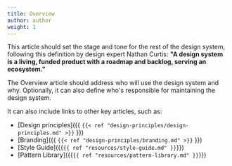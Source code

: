 ```yaml
---
title: Overview
author: author
weight: 1
---
```


This article should set the stage and tone for the rest of the design system, following this definition by  design expert Nathan Curtis: **"A design system is a living, funded product with a roadmap and backlog, serving an ecosystem."**

The Overview article should address who will use the design system and why. Optionally, it can also define who's responsible for maintaining the design system.

It can also include links to other key articles, such as:

* [Design principles]({{ `{{< ref "design-principles/design-principles.md" >}}` }})
* [Branding]({{ `{{< ref "design-principles/branding.md" >}}` }})
* [Style Guide]({{`{{ ref "resources/style-guide.md" }}`}})
* [Pattern Library]({{`{{ ref "resources/pattern-library.md" }}`}})
